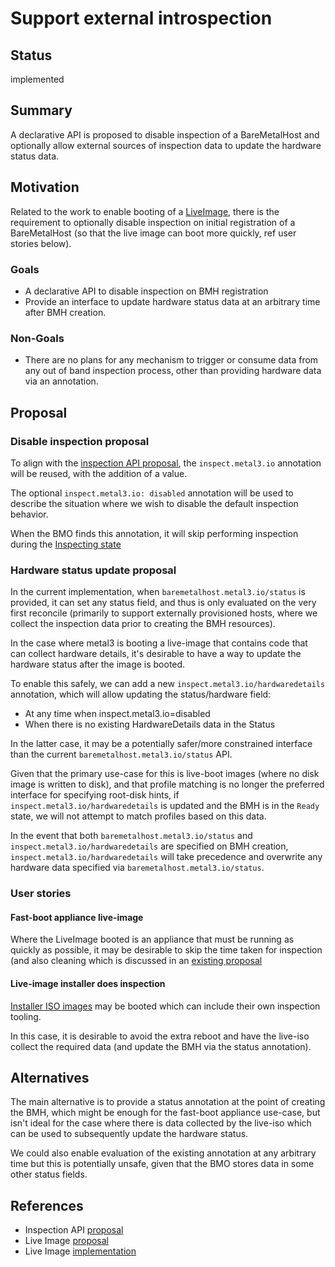 # Support external introspection

## Status

implemented

## Summary

A declarative API is proposed to disable inspection of a BareMetalHost
and optionally allow external sources of inspection data to update the
hardware status data.

## Motivation

Related to the work to enable booting of a
[LiveImage](https://github.com/metal3-io/metal3-docs/pull/150),
there is the requirement to optionally disable inspection on initial
registration of a BareMetalHost (so that the live image can boot
more quickly, ref user stories below).

### Goals

- A declarative API to disable inspection on BMH registration
- Provide an interface to update hardware status data at an arbitrary time
  after BMH creation.

### Non-Goals

- There are no plans for any mechanism to trigger or consume data from any out
  of band inspection process, other than providing hardware data via an annotation.

## Proposal

### Disable inspection proposal

To align with the [inspection API proposal](https://github.com/metal3-io/metal3-docs/blob/master/design/baremetal-operator/inspection-api.md),
the `inspect.metal3.io` annotation will be reused, with the addition of a value.

The optional `inspect.metal3.io: disabled` annotation will be used to describe
the situation where we wish to disable the default inspection behavior.

When the BMO finds this annotation, it will skip performing inspection
during the
[Inspecting state](https://github.com/metal3-io/baremetal-operator/blob/master/docs/BaremetalHost_ProvisioningState.png)

### Hardware status update proposal

In the current implementation, when `baremetalhost.metal3.io/status` is
provided, it can set any status field, and thus is only evaluated on the
very first reconcile (primarily to support externally provisioned hosts,
where we collect the inspection data prior to creating the BMH resources).

In the case where metal3 is booting a live-image that contains code that
can collect hardware details, it's desirable to have a way to update the
hardware status after the image is booted.

To enable this safely, we can add a new `inspect.metal3.io/hardwaredetails`
annotation, which will allow updating the status/hardware field:

- At any time when inspect.metal3.io=disabled
- When there is no existing HardwareDetails data in the Status

In the latter case, it may be a potentially safer/more constrained interface
than the current `baremetalhost.metal3.io/status` API.

Given that the primary use-case for this is live-boot images (where no disk
image is written to disk), and that profile matching is no longer the preferred
interface for specifying root-disk hints, if `inspect.metal3.io/hardwaredetails`
is updated and the BMH is in the `Ready` state, we will not attempt to match
profiles based on this data.

In the event that both `baremetalhost.metal3.io/status` and
`inspect.metal3.io/hardwaredetails` are specified on BMH creation,
`inspect.metal3.io/hardwaredetails` will take precedence and overwrite any
hardware data specified via `baremetalhost.metal3.io/status`.

### User stories

#### Fast-boot appliance live-image

Where the LiveImage booted is an appliance that must be running as quickly as
possible, it may be desirable to skip the time taken for inspection
(and also cleaning which is discussed in an [existing proposal](https://github.com/metal3-io/metal3-docs/pull/151)

#### Live-image installer does inspection

[Installer ISO images](https://docs.fedoraproject.org/en-US/fedora-coreos/bare-metal/#_installing_from_live_iso)
may be booted which can include their own inspection tooling.

In this case, it is desirable to avoid the extra reboot and have the live-iso
collect the required data (and update the BMH via the status annotation).

## Alternatives

The main alternative is to provide a status annotation at the point of
creating the BMH, which might be enough for the fast-boot appliance use-case,
but isn't ideal for the case where there is data collected by the live-iso
which can be used to subsequently update the hardware status.

We could also enable evaluation of the existing annotation at any arbitrary time
but this is potentially unsafe, given that the BMO stores data in some other
status fields.

## References

- Inspection API [proposal](https://github.com/metal3-io/metal3-docs/blob/master/design/baremetal-operator/inspection-api.md)
- Live Image [proposal](https://github.com/metal3-io/metal3-docs/pull/150)
- Live Image [implementation](https://github.com/metal3-io/baremetal-operator/pull/754)
